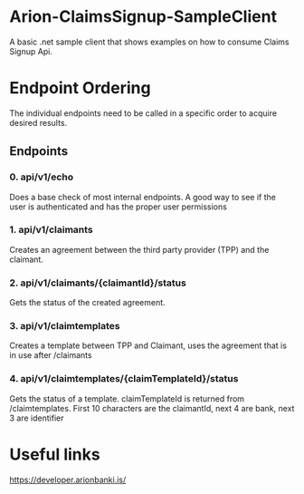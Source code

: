 # Arion-ClaimsSignup-SampleClient
A basic .net sample client that shows examples on how to consume Claims Signup Api.

# Endpoint Ordering
The individual endpoints need to be called in a specific order to acquire desired results.

## Endpoints
### 0. api/v1/echo
Does a base check of most internal endpoints. A good way to see if the user is authenticated and has the proper user permissions

### 1. api/v1/claimants
Creates an agreement between the third party provider (TPP) and the claimant.

### 2. api/v1/claimants/{claimantId}/status
Gets the status of the created agreement.

### 3. api/v1/claimtemplates
Creates a template between TPP and Claimant, uses the agreement that is in use after /claimants

### 4. api/v1/claimtemplates/{claimTemplateId}/status
Gets the status of a template. claimTemplateId is returned from /claimtemplates. First 10 characters are the claimantId, next 4 are bank, next 3 are identifier

# Useful links
https://developer.arionbanki.is/
